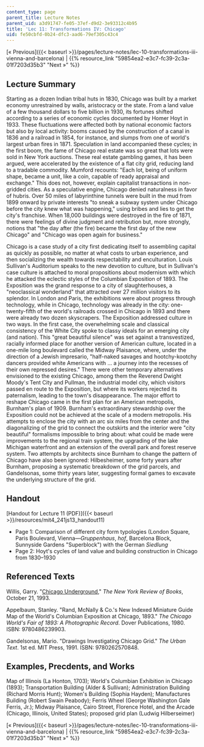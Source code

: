 ```yaml
---
content_type: page
parent_title: Lecture Notes
parent_uid: a3d91747-fe05-37ef-d9d2-3e93312c4b95
title: 'Lec 11: Transformations IV: Chicago'
uid: fe50cbfd-0b24-dfc3-aad6-79ef305c43c4
---
```


[« Previous]({{< baseurl >}}/pages/lecture-notes/lec-10-transformations-iii-vienna-and-barcelona) | {{% resource_link "59854ea2-e3c7-fc39-2c3a-01f7203d35b3" "Next »" %}}

Lecture Summary
---------------

Starting as a dozen Indian tribal huts in 1830, Chicago was built by a market economy unrestrained by walls, aristocracy or the state. From a land value of a few thousand dollars to five billion in 1930, its fortunes shifted according to a series of economic cycles documented by Homer Hoyt in 1933. These fluctuations were affected both by national economic factors but also by local activity: booms caused by the construction of a canal in 1836 and a railroad in 1854, for instance, and slumps from one of world's largest urban fires in 1871. Speculation in land accompanied these cycles; in the first boom, the fame of Chicago real estate was so great that lots were sold in New York auctions. These real estate gambling games, it has been argued, were accelerated by the existence of a flat city grid, reducing land to a tradable commodity. Mumford recounts: "Each lot, being of uniform shape, became a unit, like a coin, capable of ready appraisal and exchange." This does not, however, explain capitalist transactions in non-gridded cities. As a speculative engine, Chicago denied naturalness in favor of hubris. Over 50 miles of labyrinthine tunnels were built in the mud from 1899 onward by private interests "to sneak a subway system under Chicago before the city knew what was happening," using bribes and lies to get the city's franchise. When 18,000 buildings were destroyed in the fire of 1871, there were feelings of divine judgment and retribution but, more strongly, notions that "the day after (the fire) became the first day of the new Chicago" and "Chicago was open again for business."

Chicago is a case study of a city first dedicating itself to assembling capital as quickly as possible, no matter at what costs to urban experience, and then socializing the wealth towards respectability and enculturation. Louis Sullivan's Auditorium speaks to the new devotion to culture, but in Sullivan's case culture is attached to moral propositions about modernism with which he attacked the eclectic styles of the Columbian Exposition of 1893. The Exposition was the grand response to a city of slaughterhouses, a "neoclassical wonderland" that attracted over 27 million visitors to its splendor. In London and Paris, the exhibitions were about progress through technology, while in Chicago, technology was already in the city: one-twenty-fifth of the world's railroads crossed in Chicago in 1893 and there were already two dozen skyscrapers. The Exposition addressed culture in two ways. In the first case, the overwhelming scale and classical consistency of the White City spoke to classy ideals for an emerging city (and nation). This "great beautiful silence" was set against a transvestized, racially informed place for another version of American culture, located in a one-mile long boulevard called the Midway Plaisance, where, under the direction of a Jewish impresario, "half-naked savages and hootchy-kootchy dancers provided white Americans with … a journey into the recesses of their own repressed desires." There were other temporary alternatives envisioned to the existing Chicago, among them the Reverend Dwight Moody's Tent City and Pullman, the industrial model city, which visitors passed en route to the Exposition, but where its workers rejected its paternalism, leading to the town's disappearance. The major effort to reshape Chicago came in the first plan for an American metropolis, Burnham's plan of 1909. Burnham's extraordinary stewardship over the Exposition could not be achieved at the scale of a modern metropolis. His attempts to enclose the city with an arc six miles from the center and the diagonalizing of the grid to connect the outskirts and the interior were "city beautiful" formalisms impossible to bring about: what could be made were improvements to the regional train system, the upgrading of the lake Michigan waterfront and an extension of the overall park and forest reserve system. Two attempts by architects since Burnham to change the pattern of Chicago have also been ignored: Hilbesheimer, some forty years after Burnham, proposing a systematic breakdown of the grid parcels, and Gandelsonas, some thirty years later, suggesting formal games to excavate the underlying structure of the grid.

Handout
-------

[Handout for Lecture 11 (PDF)]({{< baseurl >}}/resources/mit4_241js13_handout11)

*   Page 1: Comparison of different city form typologies (London Square, Paris Boulevard, Vienna—_Gruppenhaus_, _hof_, Barcelona Block, Sunnyside Gardens "Superblock") with the German _Siedlung_
*   Page 2: Hoyt's cycles of land value and building construction in Chicago from 1830–1930

Referenced Texts
----------------

Willis, Garry. "[Chicago Underground](http://www.nybooks.com/articles/archives/1993/oct/21/chicago-underground/)," _The New York Review of Books_, October 21, 1993.

Appelbaum, Stanley. "Rand, McNally & Co.'s New Indexed Miniature Guide Map of the World's Columbian Exposition at Chicago, 1893." _The Chicago World's Fair of 1893: A Photographic Record_. Dover Publications, 1980. ISBN: 9780486239903.

Gandelsonas, Mario. "Drawings Investigating Chicago Grid." _The Urban Text_. 1st ed. MIT Press, 1991. ISBN: 9780262570848.

Examples, Precdents, and Works
------------------------------

Map of Illinois (La Honton, 1703); World's Columbian Exhibition in Chicago (1893); Transportation Building (Alder & Sullivan); Administration Building (Richard Morris Hunt); Women's Building (Sophia Hayden); Manufactures Building (Robert Swain Peabody); Ferris Wheel (George Washington Gale Ferris, Jr.); Midway Plaisance, Cairo Street, Florence Hotel, and the Arcade (Chicago, Illinois, United States); proposed grid plan (Ludwig Hilberseimer)

[« Previous]({{< baseurl >}}/pages/lecture-notes/lec-10-transformations-iii-vienna-and-barcelona) | {{% resource_link "59854ea2-e3c7-fc39-2c3a-01f7203d35b3" "Next »" %}}